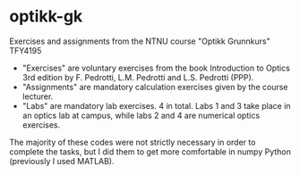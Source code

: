 # optikk-gk
Exercises and assignments from the NTNU course "Optikk Grunnkurs" TFY4195



* "Exercises" are voluntary exercises from the book Introduction to Optics 3rd edition by F. Pedrotti, L.M. Pedrotti and L.S. Pedrotti (PPP).
* "Assignments" are mandatory calculation exercises given by the course lecturer. 
* "Labs" are mandatory lab exercises. 4 in total. Labs 1 and 3 take place in an optics lab at campus, while labs 2 and 4 are numerical optics exercises. 




The majority of these codes were not strictly necessary in order to complete the tasks, but I did them to get more comfortable in numpy Python (previously I used MATLAB). 
